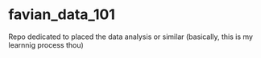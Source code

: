 # favian_data_101

Repo dedicated to placed the data analysis or similar (basically, this is my learnnig process thou)
